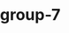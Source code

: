 # group-7
<html>
<head>    
<meta charset="utf-8" />
<title>Create and style clusters</title>
<meta name="viewport" content="initial-scale=1,maximum-scale=1,user-scalable=no" />
<script src="https://api.mapbox.com/mapbox-gl-js/v1.10.1/mapbox-gl.js"></script>
<script src="https://apps.bdimg.com/libs/jquery/2.1.4/jquery.min.js"></script>
<script src="https://code.highcharts.com/highcharts.js"></script>
<link href="https://api.mapbox.com/mapbox-gl-js/v1.10.1/mapbox-gl.css" rel="stylesheet" />
<style>
	body { margin: 0; padding: 0; }
	
</style>
</head>
<body>
<div id="map" style="position: absolute; top:0; bottom: 0; width: 100%"></div>
<div id="ea" style=" width:21%; height:24%; margin: 5; opacity:0.8 "></div>
<div id="sa" style=" top=25%;width:21%; height:24%; margin: 5; opacity:0.8 "></div>
<div id="eu" style=" width:21%; height:24%; margin: 5; opacity:0.8 "></div>
<div id="mix" style="width:21%; height:24%; margin: 5; opacity:0.8 "></div>
<div id="show" style="position: absolute;top:0; width:25%; height:48%; margin: 5; opacity:0.8; margin-left: 74.7%"></div>
<div id="rank" style="position: absolute;top:50%; width:25%; height:48%; margin: 5; opacity:0.8; margin-left: 74.7%"></div>  
<script>
    mapboxgl.accessToken = 'pk.eyJ1IjoiamFuZXhpenp6enoiLCJhIjoiY2s5d3k2eWd1MDlxbDNpcDNhOWVwYm5hOSJ9.-bRRt6ezlyK0YcqlD5epMg';
    //get the map backgrount
    // add the background map
     var map = new mapboxgl.Map({
        container: 'map', //call back the map div
        style: 'mapbox://styles/mapbox/light-v10',//get the map style
        center: [-3.192311, 55.94926],//get the center point
        zoom: 12.5 //define the zoom size
    });
    let xhr = new XMLHttpRequest(); // call the data (geojson file)
    xhr.open('GET', './resgeo.geojson');
    xhr.responseType = 'json';
    var onError =function (){ }
    xhr.onerror=onError;
    xhr.send();
    xhr.onload = function() {
        if (xhr.status==200){
            //cluster as East Asia
            let res = xhr.response;
            //cluster as south asia
            let sa = xhr.response;
            //middle East and mixcio because the kind is less than 2, mix them up
            let mix =xhr.response;
            //cluster as eu
            let eu = xhr.response;
            // This is only for the classification of restaurants with a country type. For example, a seafood restaurant that does not indicate the country is not counted. 
            for(var  i=res.features.length-1; i>0;i--){
                var obj = res.features[i].properties;
                
                // Thailand is strictly a Southeast Asian restaurant, but for the convenience of classification, it is classified as an East Asian restaurant.
                
                var asia = ["Chinese Restaurant","Thai Restaurant","Japanese Restaurant","Korean Restaurant"];// get the element we want
             
                if (!asia.includes(obj['qualifier_data'])){ // match the data from the data source
                    res.features.splice(i,1); // remove the extraneous variable
                }
            }
            console.log(res) // check the data 
            
             for(var  i=sa.features.length-1; i>0;i--){
                var South_Asia = ['Indian Restaurant','Nepalese Restaurant','Turkish Restaurant'];
                 var obj = sa.features[i].properties;
                
                 if (!South_Asia.includes(obj['qualifier_data'])  ){
                    sa.features.splice(i,1);
                }
            }console.log(sa) 
            
            
            for(var  i=mix.features.length-1; i>0;i--){
                var amer =['Mexican Restaurant','Lebanese Restaurant'];
                 var obj = mix.features[i].properties;
                
                 if (!amer.includes(obj['qualifier_data'])  ){
                    mix.features.splice(i,1);
                }
            }console.log(mix)
            
            for(var  i=eu.features.length-1; i>0;i--){
                // Among them, pizza was invented in Italy, so it was classified as an Italian restaurant. At the same time, because the study place is located in the United Kingdom, the point which does not clearly indicate which country's restaurant classification is defaulted to belong to the EU. on the other hand, The Mediterranean Sea does not belong to any continent. It is the dividing line between Europe and Africa. There is no African-style restaurant here, so it is classified as the EU.
                
                var eup = ['English Restaurant','Greek Restaurant','Mediterranean Restaurant','French Restaurant','Pizza Restaurant','Restaurant'];
                 var obj = eu.features[i].properties;
                
                 if (!eup.includes(obj['qualifier_data'])  ){
                    eu.features.splice(i,1);
                }
            }console.log(eu)
       

   
        map.on('load', function() {
            
        
        // east asian restaurant cluster   
        map.addSource('restaurant', {
            'type': 'geojson',
            'data': res,
            cluster: true,
            clusterMaxZoom: 14, // Max zoom to cluster points on
            clusterRadius: 50 // Radius of each cluster when clustering points (defaults to 50)
        });    
         
       
        map.addLayer({
            id: 'clusters_ea',
            type: 'circle',
            source: 'restaurant',
            filter: ['has', 'point_count'],
            paint: {     
                'circle-color':'#FFFF00',
                'circle-opacity': 0.5,// the poacity of the point


                'circle-radius': [
                    'step',
                    ['get', 'point_count'],//different numbers of restaurants inside the cluster will be shown as different redius.
                    15,
                    10,
                    25,
                    20,
                    35
                    ]
                },
           
            }); 
            
        map.addLayer({
            id: 'cluster-count_ea',
            type: 'symbol',
            source: 'restaurant',
            filter: ['has', 'point_count'],
            layout: {
                'text-field': '{point_count_abbreviated}',
                'text-font': ['DIN Offc Pro Medium', 'Arial Unicode MS Bold'],
                'text-size': 12
            },
                });
            
        // south asian restaurant cluster    
        map.addSource('sa', {
            'type': 'geojson',
            'data': sa,
            cluster: true,
            clusterMaxZoom: 14, // Max zoom to cluster points on
            clusterRadius: 50 // Radius of each cluster when clustering points (defaults to 50)
        });    
         
       
        map.addLayer({
            id: 'clusters_sa',
            type: 'circle',
            source: 'sa',
            filter: ['has', 'point_count'],
            paint: {     
                'circle-color':'#FFB6C1',// get the cluster piont color
                'circle-opacity': 0.5,// the poacity of the point

                'circle-radius': [
                    'step',
                    ['get', 'point_count'],//different numbers of restaurants inside the cluster will be shown as different redius.
                    15,
                    10,
                    25,
                    20,
                    35
                    ]
                },
           
            }); 
            
        map.addLayer({
            id: 'cluster-count_sa',
            type: 'symbol',
            source: 'sa',
            filter: ['has', 'point_count'],
            layout: {
                'text-field': '{point_count_abbreviated}',
                'text-font': ['DIN Offc Pro Medium', 'Arial Unicode MS Bold'],
                'text-size': 12
            },
                });
            
          
       // the cluster of other mixed restaurants  
        map.addSource('mix', {
            'type': 'geojson',
            'data': mix,
            cluster: true,
            clusterMaxZoom: 14, // Max zoom to cluster points on
            clusterRadius: 50 // Radius of each cluster when clustering points (defaults to 50)
        });    
    
        map.addLayer({
            id: 'clusters_mix',
            type: 'circle',
            source: 'mix',
            filter: ['has', 'point_count'],
            paint: {     
                'circle-color':'#7B68EE',
                'circle-opacity': 0.5,// the poacity of the point


                'circle-radius': [
                    'step',
                    ['get', 'point_count'],//different numbers of restaurants inside the cluster will be shown as different redius.
                    15,
                    10,
                    25,
                    20,
                    35
                    ]
                },
           
            }); 
            
        map.addLayer({
            id: 'cluster-count_mix',
            type: 'symbol',
            source: 'mix',
            filter: ['has', 'point_count'],
            layout: {
                'text-field': '{point_count_abbreviated}',
                'text-font': ['DIN Offc Pro Medium', 'Arial Unicode MS Bold'],
                'text-size': 12
            },
                });
            
        // the cluster of eu reataurants    
        map.addSource('eu', {
            'type': 'geojson',
            'data': eu,
            cluster: true,
            clusterMaxZoom: 14, 
            clusterRadius: 50 
        });        
                    
        
        map.addLayer({
            id: 'clusters_eu',
            type: 'circle',
            source: 'eu',
            filter: ['has', 'point_count'],
            paint: {     
                'circle-color':'#7FFFD4',
                'circle-opacity': 0.5,

                'circle-radius': [
                    'step',
                    ['get', 'point_count'],
                    15,
                    10,
                    25,
                    20,
                    35
                    ]
                },
           
            }); 
            
        map.addLayer({
            id: 'cluster-count_eu',
            type: 'symbol',
            source: 'eu',
            filter: ['has', 'point_count'],
            layout: {
                'text-field': '{point_count_abbreviated}',
                'text-font': ['DIN Offc Pro Medium', 'Arial Unicode MS Bold'],
                'text-size': 12
            },
                });
                    

        });
             } else{                   
                    onError();               
                }       
            };
    
    
    //add the pie chart to show the detial, the east asian restaurants
    $(document).ready(function() {  
        var chart = {
            plotBackgroundColor: null,
            plotBorderWidth: null,
            plotShadow: false
        };
        var title = {
            text: 'East Asian restaurants'   
        };      
        var tooltip = {
            pointFormat: '{series.name}: <b>{point.percentage:.1f}%</b>'
        };
        var plotOptions = {
            pie: {
                allowPointSelect: true,
                cursor: 'pointer',
                dataLabels: {
                enabled: true,
                format: '<b>{point.name}</b>: {point.percentage:.1f} %',
                }
            }
        };
        var series= [{
              type: 'pie',
              name: 'ea_type',
              data: [
                 ['Japanese', 0.25],
                 ['Thai', 0.28],
                 {
                    name: 'Chinese',
                    y: 0.38,
                    sliced: true,
                    selected: true
                 },
                 ['Korean', 0.09]
              ]
           }];     

       var json = {};   
       json.chart = chart; 
       json.title = title;     
       json.tooltip = tooltip;  
       json.series = series;
       json.plotOptions = plotOptions;
       $('#ea').highcharts(json);  
    });
    
    
    // the south asian restaurants detials
     $(document).ready(function() {  
        var chart = {
            plotBackgroundColor: null,
            plotBorderWidth: null,
            plotShadow: false
        };
        var title = {
            text: 'South Asian restaurants'   
        };      
        var tooltip = {
            pointFormat: '{series.name}: <b>{point.percentage:.1f}%</b>'
        };
        var plotOptions = {
            pie: {
                allowPointSelect: true,
                cursor: 'pointer',
                dataLabels: {
                enabled: true,
                format: '<b>{point.name}</b>: {point.percentage:.1f} %',
                }
            }
        };
        var series= [{
              type: 'pie',
              name: 'sa_type',
              data: [
                 ['Indian', 0.79],
               
                  ['Nepalese', 0.04],
                {
                    name: 'Turkish',
                    
                    y: 0.17,
                    sliced: true,
                    selected: true
                 },
                
              ]
           }];     

       var json = {};   
       json.chart = chart; 
       json.title = title;     
       json.tooltip = tooltip;  
       json.series = series;
       json.plotOptions = plotOptions;
       $('#sa').highcharts(json);  
    });
    
    // the eu restaurants detials
    
     $(document).ready(function() {  
        var chart = {
            plotBackgroundColor: null,
            plotBorderWidth: null,
            plotShadow: false
        };
        var title = {
            text: 'Europe restaurants'   
        };      
        var tooltip = {
            pointFormat: '{series.name}: <b>{point.percentage:.1f}%</b>'
        };
        var plotOptions = {
            pie: {
                allowPointSelect: true,
                cursor: 'pointer',
                dataLabels: {
                enabled: true,
                format: '<b>{point.name}</b>: {point.percentage:.1f} %',
                }
            }
        };
        var series= [{
              type: 'pie',
              name: 'eu_type',
              data: [
                  ['English', 0.03],
                  ['Greek',0.01],
                  
               
                  ['Italy',0.07],
                  ['French', 0.08],
        
                ['Med', 0.03],
                    {
                    name: 'Others',
                    
                    y: 0.78,
                    sliced: true,
                    selected: true
                 },
                   
              ]
           }];     

       var json = {};   
       json.chart = chart; 
       json.title = title;     
       json.tooltip = tooltip;  
       json.series = series;
       json.plotOptions = plotOptions;
       $('#eu').highcharts(json);  
    });
    
    // other restaurants type
    $(document).ready(function() {  
        var chart = {
            plotBackgroundColor: null,
            plotBorderWidth: null,
            plotShadow: false
        };
        var title = {
            text: 'Other restaurants'   
        };      
        var tooltip = {
            pointFormat: '{series.name}: <b>{point.percentage:.1f}%</b>'
        };
        var plotOptions = {
            pie: {
                allowPointSelect: true,
                cursor: 'pointer',
                dataLabels: {
                enabled: true,
                format: '<b>{point.name}</b>: {point.percentage:.1f} %',
                },
            }
        };
        var series= [{
              type: 'pie',
              name: 'mix_type',
              data: [
                  ['Lebanese', 0.91],
                  ['Mexican',0.09],
              ]
           }];     

       var json = {};   
       json.chart = chart; 
       json.title = title;     
       json.tooltip = tooltip;  
       json.series = series;
       json.plotOptions = plotOptions;
       $('#mix').highcharts(json);  
    });
          
    // the total pie chart
    $(document).ready(function() {  
       var chart = {
           plotBackgroundColor: null,
           plotBorderWidth: null,
           plotShadow: false
       };
       var title = {
          text: 'Cluster layout and distribution ratio'   
       };      
       var tooltip = {
          pointFormat: '{series.name}: <b>{point.percentage:.1f}%</b>'
       };
       var plotOptions = {
          pie: {
             allowPointSelect: true,
             cursor: 'pointer',
             dataLabels: {
                 enabled: true,
                format: '{point.percentage:.1f} %'      
             },
             showInLegend: true
          }
       };
       var series= [{
          type: 'pie',
          name: 'total share',
          data: [{
            name: 'East Asian restaurants',
            y: 0.19,
            color: '#FFFF00'
         },{
            name: 'South Asian restaurants',
            y: 0.14,
            color:'#FFB6C1'
         }, {
            name: 'Europe restaurants',
            y: 0.6,
            color: '#7FFFD4'
         }, {
            name: 'Others',
            y: 0.07,
            color: '#7B68EE'
         }]

       }];     

       var json = {};   
       json.chart = chart; 
       json.title = title;     
       json.tooltip = tooltip;  
       json.series = series;
       json.plotOptions = plotOptions;
       $('#show').highcharts(json);  
    });
    //ranking chart
    $(document).ready(function() {  
   var chart = {
      type: 'bar'
   };
   var title = {
      text: 'Ranking of numbers of restaurants'   
   };
   var subtitle = {
      text: 'At the national level'  
   };
   var xAxis = {
      categories: ['Mexican','Indian', 'Other'],
      title: {
         text: null
      }
   };
   var yAxis = {
      min: 0,
      title: {
         text: 'percentage)',
         align: 'high'
      },
      labels: {
         overflow: 'justify'
      }
   };
   var tooltip = {
      valueSuffix: ' millions'
   };
   var plotOptions = {
      bar: {
         dataLabels: {
            enabled: true
         }
      }
   };
  
   var credits = {
      enabled: false
   };
   
   var series= [{
         name: 'Ranking by number',
            data:  [19, 12,10],
	   		color:'#aaa'
        }
      
   ];     
      
   var json = {};   
   json.chart = chart; 
   json.title = title;   
   json.subtitle = subtitle; 
   json.tooltip = tooltip;
   json.xAxis = xAxis;
   json.yAxis = yAxis;  
   json.series = series;
   json.plotOptions = plotOptions;
   json.credits = credits;
   $('#container').highcharts(json);
  
});

    //rank chart
    $(document).ready(function() {  
       var chart = {
          type: 'bar'
       };
       var title = {
          text: 'Ranking of restaurants types'   
       };
       var subtitle = {
          text: 'At the national level'  
       };
       var xAxis = {
          categories: ['Chinese','Indian', 'Other','Mexican'],
          title: {
             text: null
          }
       };
       var yAxis = {
          min: 0,
          title: {
             text: 'percentage or unit',
             align: 'high'
          },
          labels: {
             overflow: 'justify'
          }
       };

       var plotOptions = {
          bar: {
             dataLabels: {
                enabled: true
             }
          }
       };

       var credits = {
          enabled: false
       };

       var series= [{
                name: 'Ranking by percentage',
                data: [38, 79, 78, 91],
                color:'#FFE4E1'
            },{
                name: 'Ranking by actual counts',
                data: [12, 19, 77, 10],
                color:'	#7B68EE'
            }

       ];     

       var json = {};   
       json.chart = chart; 
       json.title = title;   
       json.subtitle = subtitle; 
       json.xAxis = xAxis;
       json.yAxis = yAxis;  
       json.series = series;
       json.plotOptions = plotOptions;
       json.credits = credits;
       $('#rank').highcharts(json);

    });

             
                    
           
</script>

</body>
</html>
